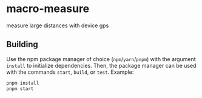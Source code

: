 # macro-measure
measure large distances with device gps

## Building

Use the npm package manager of choice (`npm`/`yarn`/`pnpm`) with the argument `install` to initialize dependencies.  Then, the package manager can be used with the commands `start`, `build`, or `test`.  Example:
```bash
pnpm install
pnpm start
```
